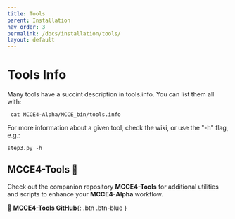 ```yaml
---
title: Tools
parent: Installation
nav_order: 3
permalink: /docs/installation/tools/
layout: default
---
```


# Tools Info
Many tools have a succint description in tools.info. You can list them all with:
```
 cat MCCE4-Alpha/MCCE_bin/tools.info
```

For more information about a given tool, check the wiki, or use the "-h" flag, e.g.:
```
step3.py -h
```

## MCCE4-Tools 🔧

Check out the companion repository **MCCE4-Tools** for additional utilities and scripts to enhance your **MCCE4-Alpha** workflow.  

[🧰 **MCCE4-Tools GitHub**](https://github.com/GunnerLab/MCCE4-Tools){: .btn .btn-blue }

